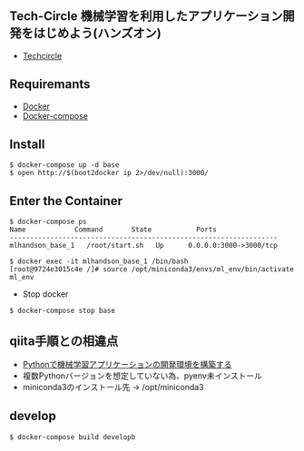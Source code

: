 Tech-Circle 機械学習を利用したアプリケーション開発をはじめよう(ハンズオン)
---

* [Techcircle](http://techcircle.connpass.com/event/13901/)

Requiremants
---

* [Docker](http://docs.docker.com/installation/mac/)
* [Docker-compose](http://docs.docker.com/compose/install/)

Install
---

```
$ docker-compose up -d base
$ open http://$(boot2docker ip 2>/dev/null):3000/
```


Enter the Container
---

```
$ docker-compose ps
Name            Command       State           Ports
------------------------------------------------------------------
mlhandson_base_1   /root/start.sh   Up      0.0.0.0:3000->3000/tcp

$ docker exec -it mlhandson_base_1 /bin/bash
[root@9724e3015c4e /]# source /opt/miniconda3/envs/ml_env/bin/activate ml_env
```

* Stop docker
```
$ docker-compose stop base
```


qiita手順との相違点
---

* [Pythonで機械学習アプリケーションの開発環境を構築する](http://qiita.com/icoxfog417/items/950b8af9100b64c0d8f9)
* 複数Pythonバージョンを想定していない為、pyenv未インストール
* miniconda3のインストール先 -> /opt/miniconda3

develop
---

```
$ docker-compose build developb
```
